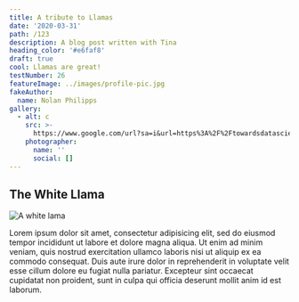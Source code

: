 ```yaml
---
title: A tribute to Llamas
date: '2020-03-31'
path: /123
description: A blog post written with Tina
heading_color: '#e6faf8'
draft: true
cool: Llamas are great!
testNumber: 26
featureImage: ../images/profile-pic.jpg
fakeAuthor:
  name: Nolan Philipps
gallery:
  - alt: c
    src: >-
      https://www.google.com/url?sa=i&url=https%3A%2F%2Ftowardsdatascience.com%2F3-numpy-image-transformations-on-baby-yoda-c27c1409b411&psig=AOvVaw0tc6VMrMVHQWuWq-6icahL&ust=1586474130568000&source=images&cd=vfe&ved=0CAIQjRxqFwoTCPCexOr62egCFQAAAAAdAAAAABAE
    photographer:
      name: ''
      social: []
---
```

## The White Llama

![A white lama](/images/white-lama.jpg)

Lorem ipsum dolor sit amet, consectetur adipisicing elit, sed do eiusmod tempor incididunt ut labore et dolore magna aliqua. Ut enim ad minim veniam, quis nostrud exercitation ullamco laboris nisi ut aliquip ex ea commodo consequat. Duis aute irure dolor in reprehenderit in voluptate velit esse cillum dolore eu fugiat nulla pariatur. Excepteur sint occaecat cupidatat non proident, sunt in culpa qui officia deserunt mollit anim id est laborum.
